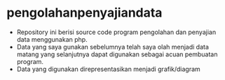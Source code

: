 # pengolahanpenyajiandata

- Repository ini berisi source code program pengolahan dan penyajian data menggunakan php.
- Data yang saya gunakan sebelumnya telah saya olah menjadi data matang yang selanjutnya dapat digunakan sebagai acuan pembuatan program.
- Data yang digunakan direpresentasikan menjadi grafik/diagram
